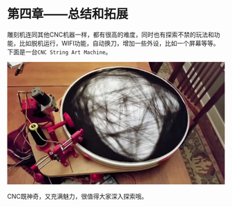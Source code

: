 # 第四章——总结和拓展

雕刻机连同其他CNC机器一样，都有很高的难度，同时也有探索不禁的玩法和功能，比如脱机运行，WIFI功能，自动换刀，增加一些外设，比如一个屏幕等等。下面是一台`CNC String Art Machine`。

![String art cnc machine](Images/4-1.png)

CNC既神奇，又充满魅力，很值得大家深入探索哦。
